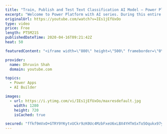 ```yaml
---
title: "Train, Publish and Test Text Classification AI Model – Power Platform AI Builder Series – Part Four"
excerpt: "Welcome to Power Platform with AI series. During this entire series, we will talk about one of the important components of AI Builder which is – “Text Classification”. Text Classification with AI Builder: Power Platform AI builder provides a facility to perform Text Classification and allows us to define"
originalUrl: https://youtube.com/watch?v=IEs1jEfUxOo
type: video
price: Free
length: PT5M21S
publishedDateTime: 2020-04-16T09:21:42Z
heat: 50

featuredContent: "<iframe width=\"800\" height=\"500\" frameborder=\"0\" src=\"https://www.youtube.com/embed/IEs1jEfUxOo\" allow=\"accelerometer; autoplay; encrypted-media; gyroscope; picture-in-picture\" allowfullscreen></iframe>"

provider:
  name: Dhruvin Shah
  domain: youtube.com

topics:
  - Power Apps
  - AI Builder

images:
  - url: https://i.ytimg.com/vi/IEs1jEfUxOo/maxresdefault.jpg
    width: 1280
    height: 720
    isCached: true

secured: "ffkf9mVxO+GTRY9YKytvUCkr9zK0Uc4MzbFxeU6xLBX4YHTmSxTo5Oqukx97y7ebC3FQ6hlcKm8j3gJhA1LEK/82bwNOJFtHANbsalLDyITFCeuFve/BeIEnvjAMVOX13ww61s8tHPiiUPZmTNmJNz/6n5hlLZkfXuniBUI6Kn8vXwmN+X/Ad/ncZKouCYA2XNnf1TzDhv3a9ORGcKVCINmozzQjvfUhT8IcGe2EArfnlouD401drgn/IyaqC0A0LH0r7LtUfo4DYIUrzAxY6P02P2k65eejvkefAgs9bXW0FBCnPjkapocDKAzMykWHCHkkMWUBgW0zDPslQkKXjUGzAllnBTfEUqxgTkVCKjedBJzK+XA5SfYVwBgKlTp5lt/pqsqG40DPST4RD3mO9ig6hN7XQdtLFipPyaJ1OcU=;lO+oxIJF54CBJ8Umukgc5g=="
---
```



